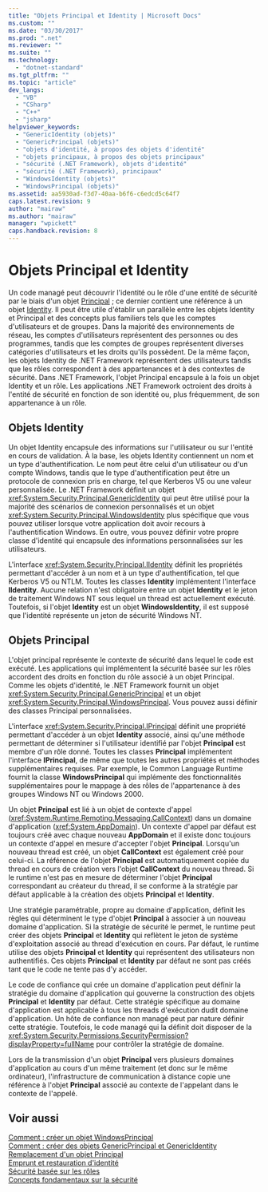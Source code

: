 ```yaml
---
title: "Objets Principal et Identity | Microsoft Docs"
ms.custom: ""
ms.date: "03/30/2017"
ms.prod: ".net"
ms.reviewer: ""
ms.suite: ""
ms.technology: 
  - "dotnet-standard"
ms.tgt_pltfrm: ""
ms.topic: "article"
dev_langs: 
  - "VB"
  - "CSharp"
  - "C++"
  - "jsharp"
helpviewer_keywords: 
  - "GenericIdentity (objets)"
  - "GenericPrincipal (objets)"
  - "objets d'identité, à propos des objets d'identité"
  - "objets principaux, à propos des objets principaux"
  - "sécurité (.NET Framework), objets d'identité"
  - "sécurité (.NET Framework), principaux"
  - "WindowsIdentity (objets)"
  - "WindowsPrincipal (objets)"
ms.assetid: aa5930ad-f3d7-40aa-b6f6-c6edcd5c64f7
caps.latest.revision: 9
author: "mairaw"
ms.author: "mairaw"
manager: "wpickett"
caps.handback.revision: 8
---
```

# Objets Principal et Identity
Un code managé peut découvrir l'identité ou le rôle d'une entité de sécurité par le biais d'un objet [Principal](frlrfSystemSecurityPrincipalIPrincipalClassTopic) ; ce dernier contient une référence à un objet [Identity](frlrfSystemSecurityPrincipalIIdentityClassTopic).  Il peut être utile d'établir un parallèle entre les objets Identity et Principal et des concepts plus familiers tels que les comptes d'utilisateurs et de groupes.  Dans la majorité des environnements de réseau, les comptes d'utilisateurs représentent des personnes ou des programmes, tandis que les comptes de groupes représentent diverses catégories d'utilisateurs et les droits qu'ils possèdent.  De la même façon, les objets Identity de .NET Framework représentent des utilisateurs tandis que les rôles correspondent à des appartenances et à des contextes de sécurité.  Dans .NET Framework, l'objet Principal encapsule à la fois un objet Identity et un rôle. Les applications .NET Framework octroient des droits à l'entité de sécurité en fonction de son identité ou, plus fréquemment, de son appartenance à un rôle.  
  
## Objets Identity  
 Un objet Identity encapsule des informations sur l'utilisateur ou sur l'entité en cours de validation.  À la base, les objets Identity contiennent un nom et un type d'authentification.  Le nom peut être celui d'un utilisateur ou d'un compte Windows, tandis que le type d'authentification peut être un protocole de connexion pris en charge, tel que Kerberos V5 ou une valeur personnalisée.  Le .NET Framework définit un objet <xref:System.Security.Principal.GenericIdentity> qui peut être utilisé pour la majorité des scénarios de connexion personnalisés et un objet <xref:System.Security.Principal.WindowsIdentity> plus spécifique que vous pouvez utiliser lorsque votre application doit avoir recours à l'authentification Windows.  En outre, vous pouvez définir votre propre classe d'identité qui encapsule des informations personnalisées sur les utilisateurs.  
  
 L'interface <xref:System.Security.Principal.IIdentity> définit les propriétés permettant d'accéder à un nom et à un type d'authentification, tel que Kerberos V5 ou NTLM.  Toutes les classes **Identity** implémentent l'interface **IIdentity**.  Aucune relation n'est obligatoire entre un objet **Identity** et le jeton de traitement Windows NT sous lequel un thread est actuellement exécuté.  Toutefois, si l'objet **Identity** est un objet **WindowsIdentity**, il est supposé que l'identité représente un jeton de sécurité Windows NT.  
  
## Objets Principal  
 L'objet principal représente le contexte de sécurité dans lequel le code est exécuté.  Les applications qui implémentent la sécurité basée sur les rôles accordent des droits en fonction du rôle associé à un objet Principal.  Comme les objets d'identité, le .NET Framework fournit un objet <xref:System.Security.Principal.GenericPrincipal> et un objet <xref:System.Security.Principal.WindowsPrincipal>.  Vous pouvez aussi définir des classes Principal personnalisées.  
  
 L'interface <xref:System.Security.Principal.IPrincipal> définit une propriété permettant d'accéder à un objet **Identity** associé, ainsi qu'une méthode permettant de déterminer si l'utilisateur identifié par l'objet **Principal** est membre d'un rôle donné.  Toutes les classes **Principal** implémentent l'interface **IPrincipal**, de même que toutes les autres propriétés et méthodes supplémentaires requises.  Par exemple, le Common Language Runtime fournit la classe **WindowsPrincipal** qui implémente des fonctionnalités supplémentaires pour le mappage à des rôles de l'appartenance à des groupes Windows NT ou Windows 2000.  
  
 Un objet **Principal** est lié à un objet de contexte d'appel \(<xref:System.Runtime.Remoting.Messaging.CallContext>\) dans un domaine d'application \(<xref:System.AppDomain>\).  Un contexte d'appel par défaut est toujours créé avec chaque nouveau **AppDomain** et il existe donc toujours un contexte d'appel en mesure d'accepter l'objet **Principal**.  Lorsqu'un nouveau thread est créé, un objet **CallContext** est également créé pour celui\-ci.  La référence de l'objet **Principal** est automatiquement copiée du thread en cours de création vers l'objet **CallContext** du nouveau thread.  Si le runtime n'est pas en mesure de déterminer l'objet **Principal** correspondant au créateur du thread, il se conforme à la stratégie par défaut applicable à la création des objets **Principal** et **Identity**.  
  
 Une stratégie paramétrable, propre au domaine d'application, définit les règles qui déterminent le type d'objet **Principal** à associer à un nouveau domaine d'application.  Si la stratégie de sécurité le permet, le runtime peut créer des objets **Principal** et **Identity** qui reflètent le jeton de système d'exploitation associé au thread d'exécution en cours.  Par défaut, le runtime utilise des objets **Principal** et **Identity** qui représentent des utilisateurs non authentifiés.  Ces objets **Principal** et **Identity** par défaut ne sont pas créés tant que le code ne tente pas d'y accéder.  
  
 Le code de confiance qui crée un domaine d'application peut définir la stratégie du domaine d'application qui gouverne la construction des objets **Principal** et **Identity** par défaut.  Cette stratégie spécifique au domaine d'application est applicable à tous les threads d'exécution dudit domaine d'application.  Un hôte de confiance non managé peut par nature définir cette stratégie. Toutefois, le code managé qui la définit doit disposer de la <xref:System.Security.Permissions.SecurityPermission?displayProperty=fullName> pour contrôler la stratégie de domaine.  
  
 Lors de la transmission d'un objet **Principal** vers plusieurs domaines d'application au cours d'un même traitement \(et donc sur le même ordinateur\), l'infrastructure de communication à distance copie une référence à l'objet **Principal** associé au contexte de l'appelant dans le contexte de l'appelé.  
  
## Voir aussi  
 [Comment : créer un objet WindowsPrincipal](../../../docs/standard/security/how-to-create-a-windowsprincipal-object.md)   
 [Comment : créer des objets GenericPrincipal et GenericIdentity](../../../docs/standard/security/how-to-create-genericprincipal-and-genericidentity-objects.md)   
 [Remplacement d'un objet Principal](../../../docs/standard/security/replacing-a-principal-object.md)   
 [Emprunt et restauration d'identité](../../../docs/standard/security/impersonating-and-reverting.md)   
 [Sécurité basée sur les rôles](../../../docs/standard/security/role-based-security.md)   
 [Concepts fondamentaux sur la sécurité](../../../docs/standard/security/key-security-concepts.md)